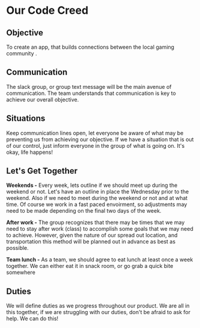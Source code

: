 # Our Code Creed

## Objective

To create an app, that builds connections between the local gaming community . 

## Communication

The slack group, or group text message will be the main avenue of communication. The team understands that communication is key to achieve our overall objective. 

## Situations

Keep communication lines open, let everyone be aware of what may be preventing us from achieving our objective. If we have a situation that is out of our control, just inform everyone in the group of what is going on. It's okay, life happens! 

## Let's Get Together

**Weekends -** Every week, lets outline if we should meet up during the weekend or not. Let's have an outline in place the Wednesday prior to the weekend.  Also if we need to meet during the weekend or not and at what time.  Of course we work in a fast paced envoirment, so adjustments may need to be made depending on the final two days of the week. 

**After work -** The group recognizes that there may be times that we may need to stay after work (class) to accomplish some goals that we may need to achieve.  However, given the nature of our spread out location, and transportation this method will be planned out in advance as best as possible.  

**Team lunch -** As a team, we should agree to eat lunch at least once a week together. We can either eat it in snack room, or go grab a quick bite somewhere  

## Duties

We will define duties as we progress throughout our product.  We are all in this together, if we are struggling with our duties, don't be afraid to ask for help.  We can do this! 
